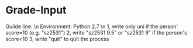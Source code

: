 # Grade-Input
Guilde line: \n
Environment: Python 2.7 \n
 1, write only uni if the person' score=10 (e.g. "sz2531")
 2, write "sz2531 9.5" or "sz2531 9" if the person's score<10
 3, write "quit" to quit the process
